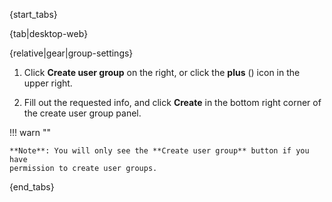 {start_tabs}

{tab|desktop-web}

{relative|gear|group-settings}

1. Click **Create user group** on the right, or click the **plus**
   (<i class="fa fa-plus"></i>) icon in the upper right.

1. Fill out the requested info, and click **Create** in the bottom right corner
   of the create user group panel.

!!! warn ""

    **Note**: You will only see the **Create user group** button if you have
    permission to create user groups.

{end_tabs}
